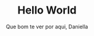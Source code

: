 <html lang="pt-br"><head>
    <meta charset="UTF-8">
    <meta name="viewport" content="width=device-width, initial-scale=1.0">
    <title>Hello World</title>
    <link rel="stylesheet" href="style.css">    
</head>
<body>
    <header>
        <h1>Hello World</h1>
        <p>Que bom te ver por aqui, <span id="nome-usuário">Daniella</span></p>
    </header>
